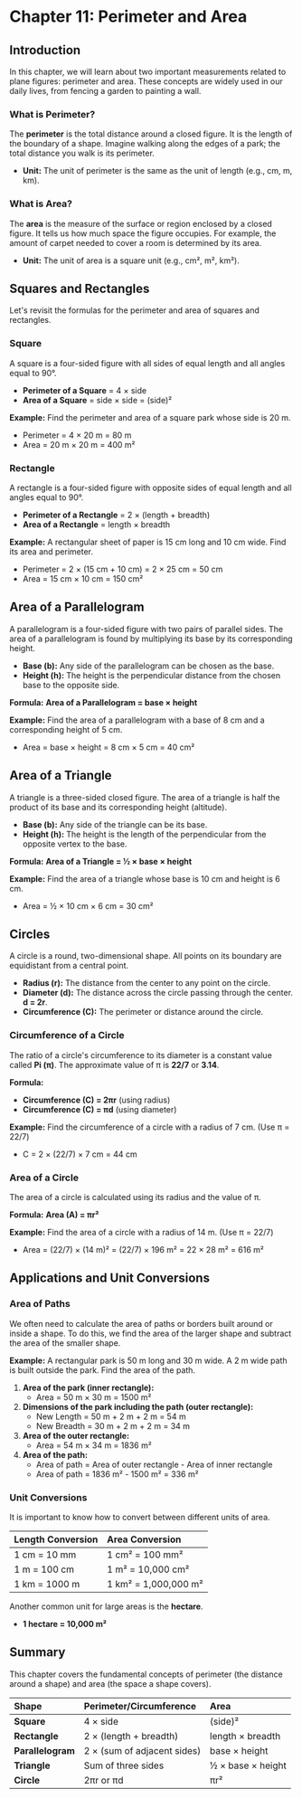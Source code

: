 # Chapter 11: Perimeter and Area

## Introduction

In this chapter, we will learn about two important measurements related to plane figures: perimeter and area. These concepts are widely used in our daily lives, from fencing a garden to painting a wall.

### What is Perimeter?

The **perimeter** is the total distance around a closed figure. It is the length of the boundary of a shape. Imagine walking along the edges of a park; the total distance you walk is its perimeter.

*   **Unit:** The unit of perimeter is the same as the unit of length (e.g., cm, m, km).

### What is Area?

The **area** is the measure of the surface or region enclosed by a closed figure. It tells us how much space the figure occupies. For example, the amount of carpet needed to cover a room is determined by its area.

*   **Unit:** The unit of area is a square unit (e.g., cm², m², km²).

## Squares and Rectangles

Let's revisit the formulas for the perimeter and area of squares and rectangles.

### Square

A square is a four-sided figure with all sides of equal length and all angles equal to 90°.

*   **Perimeter of a Square** = 4 × side
*   **Area of a Square** = side × side = (side)²

**Example:** Find the perimeter and area of a square park whose side is 20 m.
*   Perimeter = 4 × 20 m = 80 m
*   Area = 20 m × 20 m = 400 m²

### Rectangle

A rectangle is a four-sided figure with opposite sides of equal length and all angles equal to 90°.

*   **Perimeter of a Rectangle** = 2 × (length + breadth)
*   **Area of a Rectangle** = length × breadth

**Example:** A rectangular sheet of paper is 15 cm long and 10 cm wide. Find its area and perimeter.
*   Perimeter = 2 × (15 cm + 10 cm) = 2 × 25 cm = 50 cm
*   Area = 15 cm × 10 cm = 150 cm²

## Area of a Parallelogram

A parallelogram is a four-sided figure with two pairs of parallel sides. The area of a parallelogram is found by multiplying its base by its corresponding height.

*   **Base (b):** Any side of the parallelogram can be chosen as the base.
*   **Height (h):** The height is the perpendicular distance from the chosen base to the opposite side.

**Formula:**
**Area of a Parallelogram = base × height**



**Example:** Find the area of a parallelogram with a base of 8 cm and a corresponding height of 5 cm.
*   Area = base × height = 8 cm × 5 cm = 40 cm²

## Area of a Triangle

A triangle is a three-sided closed figure. The area of a triangle is half the product of its base and its corresponding height (altitude).

*   **Base (b):** Any side of the triangle can be its base.
*   **Height (h):** The height is the length of the perpendicular from the opposite vertex to the base.

**Formula:**
**Area of a Triangle = ½ × base × height**



**Example:** Find the area of a triangle whose base is 10 cm and height is 6 cm.
*   Area = ½ × 10 cm × 6 cm = 30 cm²

## Circles

A circle is a round, two-dimensional shape. All points on its boundary are equidistant from a central point.

*   **Radius (r):** The distance from the center to any point on the circle.
*   **Diameter (d):** The distance across the circle passing through the center. **d = 2r**.
*   **Circumference (C):** The perimeter or distance around the circle.

### Circumference of a Circle

The ratio of a circle's circumference to its diameter is a constant value called **Pi (π)**.
The approximate value of π is **22/7** or **3.14**.

**Formula:**
*   **Circumference (C) = 2πr** (using radius)
*   **Circumference (C) = πd** (using diameter)

**Example:** Find the circumference of a circle with a radius of 7 cm. (Use π = 22/7)
*   C = 2 × (22/7) × 7 cm = 44 cm

### Area of a Circle

The area of a circle is calculated using its radius and the value of π.

**Formula:**
**Area (A) = πr²**

**Example:** Find the area of a circle with a radius of 14 m. (Use π = 22/7)
*   Area = (22/7) × (14 m)² = (22/7) × 196 m² = 22 × 28 m² = 616 m²

## Applications and Unit Conversions

### Area of Paths

We often need to calculate the area of paths or borders built around or inside a shape. To do this, we find the area of the larger shape and subtract the area of the smaller shape.

**Example:** A rectangular park is 50 m long and 30 m wide. A 2 m wide path is built outside the park. Find the area of the path.
1.  **Area of the park (inner rectangle):**
    *   Area = 50 m × 30 m = 1500 m²
2.  **Dimensions of the park including the path (outer rectangle):**
    *   New Length = 50 m + 2 m + 2 m = 54 m
    *   New Breadth = 30 m + 2 m + 2 m = 34 m
3.  **Area of the outer rectangle:**
    *   Area = 54 m × 34 m = 1836 m²
4.  **Area of the path:**
    *   Area of path = Area of outer rectangle - Area of inner rectangle
    *   Area of path = 1836 m² - 1500 m² = 336 m²

### Unit Conversions

It is important to know how to convert between different units of area.

| Length Conversion | Area Conversion |
| :--- | :--- |
| 1 cm = 10 mm | 1 cm² = 100 mm² |
| 1 m = 100 cm | 1 m² = 10,000 cm² |
| 1 km = 1000 m | 1 km² = 1,000,000 m² |

Another common unit for large areas is the **hectare**.
*   **1 hectare = 10,000 m²**

## Summary

This chapter covers the fundamental concepts of perimeter (the distance around a shape) and area (the space a shape covers).

| Shape | Perimeter/Circumference | Area |
| :--- | :--- | :--- |
| **Square** | 4 × side | (side)² |
| **Rectangle** | 2 × (length + breadth) | length × breadth |
| **Parallelogram** | 2 × (sum of adjacent sides) | base × height |
| **Triangle** | Sum of three sides | ½ × base × height |
| **Circle** | 2πr or πd | πr² |
